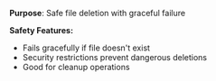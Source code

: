 **Purpose**: Safe file deletion with graceful failure

**Safety Features:**
- Fails gracefully if file doesn't exist
- Security restrictions prevent dangerous deletions
- Good for cleanup operations